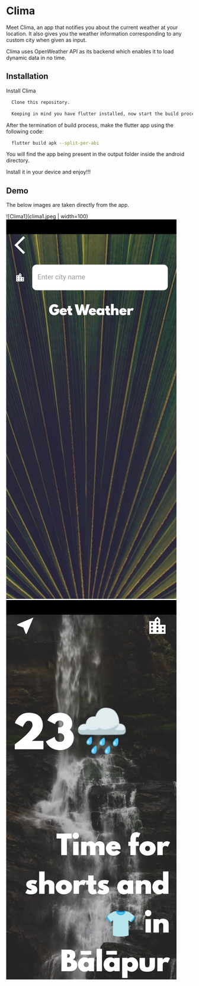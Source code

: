 
# Clima

Meet Clima, an app that notifies you about the current weather at your location.
It also gives you the weather information corresponding to any custom city when given as input.

Clima uses OpenWeather API as its backend which enables it to load dynamic data in no time.


## Installation

Install Clima

```bash
  Clone this repository.
```
    
```bash
  Keeping in mind you have flutter installed, now start the build process.
```

After the termination of build process, make the flutter app using the following code:

```bash
  flutter build apk --split-per-abi
```

You will find the app being present in the output folder inside the android directory.

Install it in your device and enjoy!!!


## Demo

The below images are taken directly from the app.

![Clima1](clima1.jpeg | width=100)
![Clima2](clima2.jpeg)
![Clima3](clima3.jpeg)
